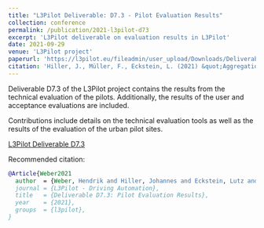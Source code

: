 ```yaml
---
title: "L3Pilot Deliverable: D7.3 - Pilot Evaluation Results"
collection: conference
permalink: /publication/2021-l3pilot-d73
excerpt: 'L3Pilot deliverable on evaluation results in L3Pilot'
date: 2021-09-29
venue: 'L3Pilot project'
paperurl: 'https://l3pilot.eu/fileadmin/user_upload/Downloads/Deliverables/L3Pilot-SP7-D7.3-Pilot_Evaluation_Results-v1.1-for_website.pdf'
citation: 'Hiller, J., Müller, F., Eckstein, L. (2021) &quot;Aggregation of Road Characteristics from Online Maps and Evaluation of Datasets&quot; <i>2021 IEEE Intelligent Vehicles Symposium (IV), 11-17 July 2021</i>'
---
```

Deliverable D7.3 of the L3Pilot project contains the results from the technical evaluation of the pilots.
Additionally, the results of the user and acceptance evaluations are included.

Contributions include details on the technical evaluation tools as well as the results of the evaluation of the urban pilot sites.

[L3Pilot Deliverable D7.3](https://l3pilot.eu/fileadmin/user_upload/Downloads/Deliverables/L3Pilot-SP7-D7.3-Pilot_Evaluation_Results-v1.1-for_website.pdf)

Recommended citation:
```bibtex
@Article{Weber2021
  author  = {Weber, Hendrik and Hiller, Johannes and Eckstein, Lutz and Metz, Barbara and Landau, Andreas and Lee, Yee Mun and Luow, Tyron and Madigan, Ruth and Merat, Natasha and Lehtonen, Esko and Sintonen, Henri and Innamaa, Satu and Streubel, Thomas and Pipkorn, Linda and Svanberg, Erik and van Weperen, Marijke and Hogema, Jeroen and Bolovinou, Anastasia and Rigos, Anastasios and Junghans, Marek and Zhang, Meng and Trullos, Juan Pastor and Zerbe, Alexander and Schindhelm, Roland and Page, Yves and Hagleitner, Walter and Zlock, Adrian},
  journal = {L3Pilot - Driving Automation},
  title   = {Deliverable D7.3: Pilot Evaluation Results},
  year    = {2021},
  groups  = {l3pilot},
}
```
